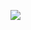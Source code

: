 <p align="center>
  <a href="https://github.com/ImViet">
     <img src="https://readme-typing-svg.herokuapp.com?font=SF+Mono&weight=900&size=24&duration=3000&pause=300&color=509CC5&center=true&vCenter=true&width=435&lines=Hello+Everyone+%F0%9F%91%8D;I'm+Viet"/>
  </a>
</p>
<!--
**ImViet/ImViet** is a ✨ _special_ ✨ repository because its `README.md` (this file) appears on your GitHub profile.

Here are some ideas to get you started:

- 🔭 I’m currently working on ...
- 🌱 I’m currently learning ...
- 👯 I’m looking to collaborate on ...
- 🤔 I’m looking for help with ...
- 💬 Ask me about ...
- 📫 How to reach me: ...
- 😄 Pronouns: ...
- ⚡ Fun fact: ...
-->
